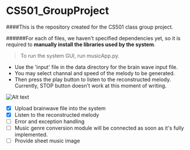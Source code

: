 # CS501_GroupProject
####This is the repository created for the CS501 class group project.

######For each of files, we haven't specified dependencies yet, so it is required to **manually install the libraries used by the system**.


> To run the system GUI, run musicApp.py.

* Use the 'input' file in the data directory for the brain wave input file.
* You may select channal and speed of the melody to be generated.
* Then press the play button to listen to the reconstructed melody. Currently, STOP button doesn't work at this moment of writing.

![Alt text](/Users/seunghee/PycharmProjects/CS501_GroupProject/image/gui.png?raw=true "System GUI")



- [x] Upload brainwave file into the system
- [x] Listen to the reconstructed melody
- [ ] Error and exception handling 
- [ ] Music genre conversion module will be connected as soon as it's fully implemented.
- [ ] Provide sheet music image 
